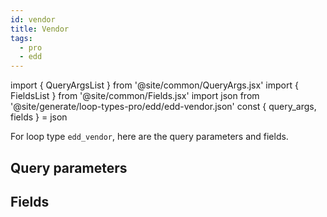 ```yaml
---
id: vendor
title: Vendor
tags:
  - pro
  - edd
---
```

import { QueryArgsList } from '@site/common/QueryArgs.jsx'
import { FieldsList } from '@site/common/Fields.jsx'
import json from '@site/generate/loop-types-pro/edd/edd-vendor.json'
const { query_args, fields } = json

For loop type `edd_vendor`, here are the query parameters and fields.

## Query parameters

<QueryArgsList args={query_args} />

## Fields

<FieldsList fields={fields} />
